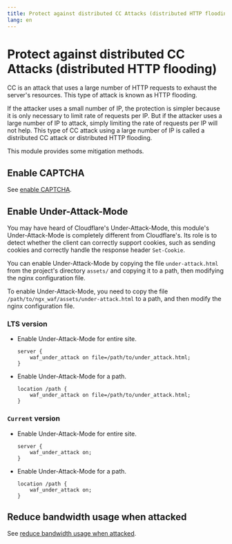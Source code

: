 ```yaml
---
title: Protect against distributed CC Attacks (distributed HTTP flooding)
lang: en
---
```


# Protect against distributed CC Attacks (distributed HTTP flooding)

CC is an attack that uses a large number of HTTP requests to exhaust the server's resources. 
This type of attack is known as HTTP flooding.

If the attacker uses a small number of IP, the protection is simpler because it is only necessary to limit rate of requests per IP.
But if the attacker uses a large number of IP to attack, simply limiting the rate of requests per IP will not help.
This type of CC attack using a large number of IP is called a distributed CC attack or distributed HTTP flooding.

This module provides some mitigation methods.

## Enable CAPTCHA

See [enable CAPTCHA](enable-captcha.md).

## Enable Under-Attack-Mode

You may have heard of Cloudflare's Under-Attack-Mode, this module's Under-Attack-Mode is completely different from Cloudflare's. 
Its role is to detect whether the client can correctly support cookies, such as sending cookies and correctly handle the response header `Set-Cookie`.

You can enable Under-Attack-Mode by copying the file `under-attack.html` from the project's directory `assets/` and copying it to a path, then modifying the nginx configuration file.

To enable Under-Attack-Mode, you need to copy the file `/path/to/ngx_waf/assets/under-attack.html` to a path, and then modify the nginx configuration file.

### LTS version

* Enable Under-Attack-Mode for entire site.
    ```nginx
    server {
        waf_under_attack on file=/path/to/under_attack.html;
    }
    ```
* Enable Under-Attack-Mode for a path.
    ```nginx
    location /path {
        waf_under_attack on file=/path/to/under_attack.html;
    }
    ```

### `Current` version


* Enable Under-Attack-Mode for entire site.
    ```nginx
    server {
        waf_under_attack on;
    }
    ```
* Enable Under-Attack-Mode for a path.
    ```nginx
    location /path {
        waf_under_attack on;
    }
    ```

## Reduce bandwidth usage when attacked

See [reduce bandwidth usage when attacked](reduce-bandwidth-usage-when-attacked.md).
